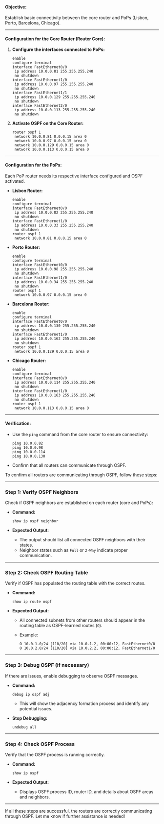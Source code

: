#### Objective:

Establish basic connectivity between the core router and PoPs (Lisbon, Porto, Barcelona, Chicago).

---

#### **Configuration for the Core Router (Router Core):**

1. **Configure the interfaces connected to PoPs:**
    
    ```plaintext
    enable
    configure terminal
    interface FastEthernet0/0
     ip address 10.0.0.81 255.255.255.240
     no shutdown
    interface FastEthernet1/0
     ip address 10.0.0.97 255.255.255.240
     no shutdown
    interface FastEthernet1/1
     ip address 10.0.0.129 255.255.255.240
     no shutdown
    interface FastEthernet2/0
     ip address 10.0.0.113 255.255.255.240
     no shutdown
    ```
    
2. **Activate OSPF on the Core Router:**
    
    ```plaintext
    router ospf 1
     network 10.0.0.81 0.0.0.15 area 0
     network 10.0.0.97 0.0.0.15 area 0
     network 10.0.0.129 0.0.0.15 area 0
     network 10.0.0.113 0.0.0.15 area 0
    ```
    

---

#### **Configuration for the PoPs:**

Each PoP router needs its respective interface configured and OSPF activated.

- **Lisbon Router:**
    
    ```plaintext
    enable
    configure terminal
    interface FastEthernet0/0
     ip address 10.0.0.82 255.255.255.240
     no shutdown
    interface FastEthernet1/0
     ip address 10.0.0.33 255.255.255.240
     no shutdown
    router ospf 1
     network 10.0.0.81 0.0.0.15 area 0
    ```
    
- **Porto Router:**
    
    ```plaintext
    enable
    configure terminal
    interface FastEthernet0/0
     ip address 10.0.0.98 255.255.255.240
     no shutdown
    interface FastEthernet1/0
     ip address 10.0.0.34 255.255.255.240
     no shutdown
    router ospf 1
     network 10.0.0.97 0.0.0.15 area 0
    ```
    
- **Barcelona Router:**
    
    ```plaintext
    enable
    configure terminal
    interface FastEthernet0/0
     ip address 10.0.0.130 255.255.255.240
     no shutdown
    interface FastEthernet1/0
     ip address 10.0.0.162 255.255.255.240
     no shutdown 
    router ospf 1
     network 10.0.0.129 0.0.0.15 area 0
    ```
    
- **Chicago Router:**
    
    ```plaintext
    enable
    configure terminal
    interface FastEthernet0/0
     ip address 10.0.0.114 255.255.255.240
     no shutdown
    interface FastEthernet1/0
     ip address 10.0.0.163 255.255.255.240
     no shutdown
    router ospf 1
     network 10.0.0.113 0.0.0.15 area 0
    ```
    

---

#### **Verification:**

- Use the `ping` command from the core router to ensure connectivity:
    
    ```plaintext
    ping 10.0.0.82
    ping 10.0.0.98
    ping 10.0.0.114
    ping 10.0.0.130
    ```
    
- Confirm that all routers can communicate through OSPF.

To confirm all routers are communicating through OSPF, follow these steps:

---

### **Step 1: Verify OSPF Neighbors**

Check if OSPF neighbors are established on each router (core and PoPs):

- **Command:**
    
    ```plaintext
    show ip ospf neighbor
    ```
    
- **Expected Output:**
    
    - The output should list all connected OSPF neighbors with their states.
    - Neighbor states such as `Full` or `2-Way` indicate proper communication.

---

### **Step 2: Check OSPF Routing Table**

Verify if OSPF has populated the routing table with the correct routes.

- **Command:**
    
    ```plaintext
    show ip route ospf
    ```
    
- **Expected Output:**
    
    - All connected subnets from other routers should appear in the routing table as OSPF-learned routes (`O`).
    - Example:
        
        ```plaintext
        O 10.0.1.0/24 [110/20] via 10.0.1.2, 00:00:12, FastEthernet0/0
        O 10.0.2.0/24 [110/20] via 10.0.2.2, 00:00:12, FastEthernet1/0
        ```
        

---

### **Step 3: Debug OSPF (if necessary)**

If there are issues, enable debugging to observe OSPF messages.

- **Command:**
    
    ```plaintext
    debug ip ospf adj
    ```
    
    - This will show the adjacency formation process and identify any potential issues.
- **Stop Debugging:**
    
    ```plaintext
    undebug all
    ```
    

---
### **Step 4: Check OSPF Process**

Verify that the OSPF process is running correctly.

- **Command:**
    
    ```plaintext
    show ip ospf
    ```
    
- **Expected Output:**
    
    - Displays OSPF process ID, router ID, and details about OSPF areas and neighbors.

---

If all these steps are successful, the routers are correctly communicating through OSPF. Let me know if further assistance is needed!